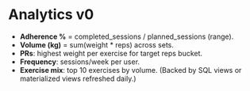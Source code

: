 # Analytics v0

- **Adherence %** = completed_sessions / planned_sessions (range).
- **Volume (kg)** = sum(weight * reps) across sets.
- **PRs**: highest weight per exercise for target reps bucket.
- **Frequency**: sessions/week per user.
- **Exercise mix**: top 10 exercises by volume.
(Backed by SQL views or materialized views refreshed daily.)
